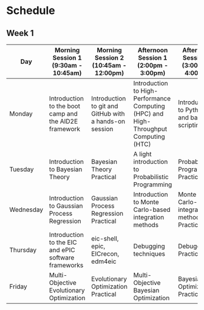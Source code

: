 # Schedule 

## Week 1

| Day       | Morning Session 1 (9:30am - 10:45am)                | Morning Session 2 (10:45am - 12:00pm)             | Afternoon Session 1 (2:00pm - 3:00pm)             | Afternoon Session 2 (3:00pm - 4:00pm)             |
|-----------|-----------------------------------------------------|---------------------------------------------------|---------------------------------------------------|---------------------------------------------------|
| Monday    | Introduction to the boot camp and the AID2E framework | Introduction to git and GitHub with a hands-on session | Introduction to High-Performance Computing (HPC) and High-Throughput Computing (HTC) | Introduction to Python and bash scripting         |
| Tuesday   | Introduction to Bayesian Theory                     | Bayesian Theory Practical                         | A light introduction to Probabilistic Programming  | Probabilistic Programming Practical               |
| Wednesday | Introduction to Gaussian Process Regression         | Gaussian Process Regression Practical             | Introduction to Monte Carlo-based integration methods | Monte Carlo-based integration methods Practical |
| Thursday  | Introduction to the EIC and ePIC software frameworks | eic-shell, epic, EICrecon, edm4eic                 | Debugging techniques                               | Debugging Practical                               |
| Friday    | Multi-Objective Evolutionary Optimization           | Evolutionary Optimization Practical               | Multi-Objective Bayesian Optimization              | Bayesian Optimization Practical                   |